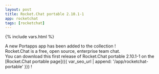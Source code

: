 ```yaml
---
layout: post
title: Rocket.Chat portable 2.10.1-1
app: rocketchat
tags: [rocketchat]
---
```

{% include vars.html %}

A new Portapps app has been added to the collection !<br />
Rocket.Chat is a free, open source, enterprise team chat.<br />
You can download this first release of Rocket.Chat portable 2.10.1-1 on the [Rocket.Chat portable page]({{ var_seo_url | append: '/app/rocketchat-portable' }}) !